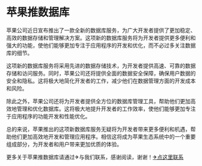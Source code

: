 # 苹果推数据库

苹果公司近日宣布推出了一款全新的数据库服务，为广大开发者提供了更加稳定、高效的数据存储和管理解决方案。这项新的数据库服务将为开发者提供更多便利和强大的功能，使他们能够更加专注于应用程序的开发和优化，而不必过多关注数据库的细节。

这项新的数据库服务将采用先进的数据存储技术，为开发者提供高速、可靠的数据存储和访问服务。同时，苹果公司还将提供全面的数据安全保障，确保用户数据的安全和隐私。这将极大地简化开发者的工作，减少他们在数据管理方面的开发成本和风险。

除此之外，苹果公司还将为开发者提供全方位的数据库管理工具，帮助他们更加高效地管理和优化数据库。这将极大地提升开发者的工作效率，使他们能够更加专注于应用程序的功能开发和性能优化。

总的来说，苹果推出的这项新数据库服务无疑将为开发者带来更多便利和机遇，帮助他们更加高效地开发和管理应用程序。相信这将成为苹果生态系统中的一个重要组成部分，为开发者和用户带来更加优质的体验。

更多关于苹果推数据库请通过✈与我们联系，感谢阅读，谢谢！[✈点这里联系](https://lm.k02.cc)